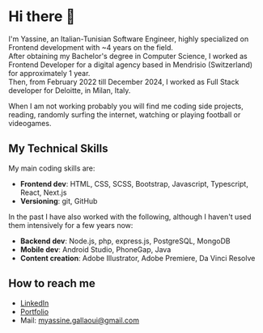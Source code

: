 # Hi there 👋

I'm Yassine, an Italian-Tunisian Software Engineer, highly specialized on Frontend development with ~4 years on the field.  
After obtaining my Bachelor's degree in Computer Science, I worked as Frontend Developer for a digital agency based in Mendrisio (Switzerland) for approximately 1 year.  
Then, from February 2022 till December 2024, I worked as Full Stack developer for Deloitte, in Milan, Italy.  

When I am not working probably you will find me coding side projects, reading, randomly surfing the internet, watching or playing football or videogames.  


## My Technical Skills
My main coding skills are:
* **Frontend dev**:  HTML, CSS, SCSS, Bootstrap, Javascript, Typescript, React, Next.js  
* **Versioning**:  git, GitHub  


In the past I have also worked with the following, although I haven't used them intensively for a few years now:
* **Backend dev**:  Node.js, php, express.js, PostgreSQL, MongoDB  
* **Mobile dev**:  Android Studio, PhoneGap, Java  
* **Content creation**:  Adobe Illustrator, Adobe Premiere, Da Vinci Resolve  


## How to reach me


* [LinkedIn](https://www.linkedin.com/in/mohamed-yassine-gallaoui/)
* [Portfolio](https://www.yassinegallaoui.com)
* Mail: myassine.gallaoui@gmail.com
